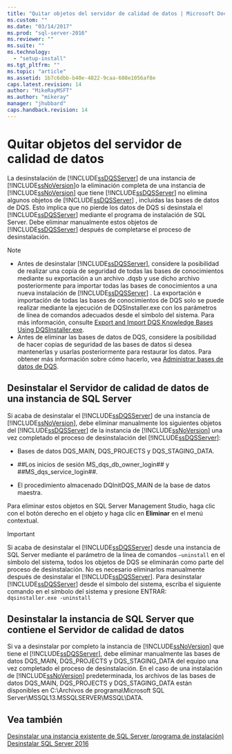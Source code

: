```yaml
---
title: "Quitar objetos del servidor de calidad de datos | Microsoft Docs"
ms.custom: ""
ms.date: "03/14/2017"
ms.prod: "sql-server-2016"
ms.reviewer: ""
ms.suite: ""
ms.technology: 
  - "setup-install"
ms.tgt_pltfrm: ""
ms.topic: "article"
ms.assetid: 1b7c6dbb-b40e-4822-9caa-608e1056af8e
caps.latest.revision: 14
author: "MikeRayMSFT"
ms.author: "mikeray"
manager: "jhubbard"
caps.handback.revision: 14
---
```

# Quitar objetos del servidor de calidad de datos
  La desinstalación de [!INCLUDE[ssDQSServer](../../includes/ssdqsserver-md.md)] de una instancia de [!INCLUDE[ssNoVersion](../../includes/ssnoversion-md.md)]o la eliminación completa de una instancia de [!INCLUDE[ssNoVersion](../../includes/ssnoversion-md.md)] que tiene [!INCLUDE[ssDQSServer](../../includes/ssdqsserver-md.md)] no elimina algunos objetos de [!INCLUDE[ssDQSServer](../../includes/ssdqsserver-md.md)] , incluidas las bases de datos de DQS. Esto implica que no pierde los datos de DQS si desinstala el [!INCLUDE[ssDQSServer](../../includes/ssdqsserver-md.md)] mediante el programa de instalación de SQL Server. Debe eliminar manualmente estos objetos de [!INCLUDE[ssDQSServer](../../includes/ssdqsserver-md.md)] después de completarse el proceso de desinstalación.  
  
> [!NOTE]  
>  -   Antes de desinstalar [!INCLUDE[ssDQSServer](../../includes/ssdqsserver-md.md)], considere la posibilidad de realizar una copia de seguridad de todas las bases de conocimientos mediante su exportación a un archivo .dqsb y use dicho archivo posteriormente para importar todas las bases de conocimientos a una nueva instalación de [!INCLUDE[ssDQSServer](../../includes/ssdqsserver-md.md)] . La exportación e importación de todas las bases de conocimientos de DQS solo se puede realizar mediante la ejecución de DQSInstaller.exe con los parámetros de línea de comandos adecuados desde el símbolo del sistema. Para más información, consulte [Export and Import DQS Knowledge Bases Using DQSInstaller.exe](../../data-quality-services/install-windows/export-and-import-dqs-knowledge-bases-using-dqsinstaller-exe.md).  
> -   Antes de eliminar las bases de datos de DQS, considere la posibilidad de hacer copias de seguridad de las bases de datos si desea mantenerlas y usarlas posteriormente para restaurar los datos. Para obtener más información sobre cómo hacerlo, vea [Administrar bases de datos de DQS](../../data-quality-services/manage-dqs-databases.md).  
  
## Desinstalar el Servidor de calidad de datos de una instancia de SQL Server  
 Si acaba de desinstalar el [!INCLUDE[ssDQSServer](../../includes/ssdqsserver-md.md)] de una instancia de [!INCLUDE[ssNoVersion](../../includes/ssnoversion-md.md)], debe eliminar manualmente los siguientes objetos del [!INCLUDE[ssDQSServer](../../includes/ssdqsserver-md.md)] de la instancia de [!INCLUDE[ssNoVersion](../../includes/ssnoversion-md.md)] una vez completado el proceso de desinstalación del [!INCLUDE[ssDQSServer](../../includes/ssdqsserver-md.md)]:  
  
-   Bases de datos DQS_MAIN, DQS_PROJECTS y DQS_STAGING_DATA.  
  
-   \##Los inicios de sesión MS_dqs_db_owner_login## y ##MS_dqs_service_login##.  
  
-   El procedimiento almacenado DQInitDQS_MAIN de la base de datos maestra.  
  
 Para eliminar estos objetos en SQL Server Management Studio, haga clic con el botón derecho en el objeto y haga clic en **Eliminar** en el menú contextual.  
  
> [!IMPORTANT]  
>  Si acaba de desinstalar el [!INCLUDE[ssDQSServer](../../includes/ssdqsserver-md.md)] desde una instancia de SQL Server mediante el parámetro de la línea de comandos `–uninstall` en el símbolo del sistema, todos los objetos de DQS se eliminarán como parte del proceso de desinstalación. No es necesario eliminarlos manualmente después de desinstalar el [!INCLUDE[ssDQSServer](../../includes/ssdqsserver-md.md)]. Para desinstalar [!INCLUDE[ssDQSServer](../../includes/ssdqsserver-md.md)] desde el símbolo del sistema, escriba el siguiente comando en el símbolo del sistema y presione ENTRAR:   
> `dqsinstaller.exe -uninstall`  
  
## Desinstalar la instancia de SQL Server que contiene el Servidor de calidad de datos  
 Si va a desinstalar por completo la instancia de [!INCLUDE[ssNoVersion](../../includes/ssnoversion-md.md)] que tiene el [!INCLUDE[ssDQSServer](../../includes/ssdqsserver-md.md)], debe eliminar manualmente las bases de datos DQS_MAIN, DQS_PROJECTS y DQS_STAGING_DATA del equipo una vez completado el proceso de desinstalación. En el caso de una instalación de [!INCLUDE[ssNoVersion](../../includes/ssnoversion-md.md)] predeterminada, los archivos de las bases de datos DQS_MAIN, DQS_PROJECTS y DQS_STAGING_DATA están disponibles en C:\Archivos de programa\Microsoft SQL Server\MSSQL13.MSSQLSERVER\MSSQL\DATA.  
  
## Vea también  
 [Desinstalar una instancia existente de SQL Server &#40;programa de instalación&#41;](../../sql-server/install/uninstall-an-existing-instance-of-sql-server-setup.md)   
 [Desinstalar SQL Server 2016](../../sql-server/install/uninstall-sql-server-2016.md)  
  
  